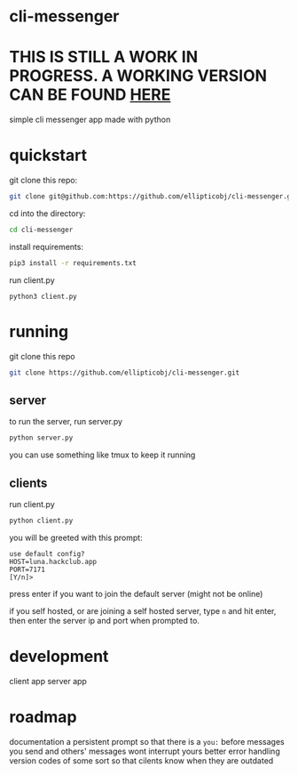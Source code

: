 # cli-messenger

# THIS IS STILL A WORK IN PROGRESS. A WORKING VERSION CAN BE FOUND [HERE](https://github.com/ellipticobj/cli-messenger/tree/main/)

simple cli messenger app made with python

# quickstart

git clone this repo:
```bash
git clone git@github.com:https://github.com/ellipticobj/cli-messenger.git
```

cd into the directory:
```bash
cd cli-messenger
```

install requirements:
```bash
pip3 install -r requirements.txt
```

run client.py
```
python3 client.py
```

# running
git clone this repo

```bash
git clone https://github.com/ellipticobj/cli-messenger.git
```

## server
to run the server, run server.py

```bash
python server.py
```

you can use something like tmux to keep it running

## clients
run client.py

```bash
python client.py
```

you will be greeted with this prompt:
```
use default config?
HOST=luna.hackclub.app
PORT=7171
[Y/n]>
```
press enter if you want to join the default server (might not be online)

if you self hosted, or are joining a self hosted server, type `n` and hit enter, then enter the server ip and port when prompted to.

# development
client app
server app

# roadmap
documentation
a persistent prompt so that there is a `you:` before messages you send and others' messages wont interrupt yours
better error handling
version codes of some sort so that cilents know when they are outdated
